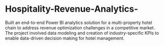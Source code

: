# Hospitality-Revenue-Analytics-
Built an end-to-end Power BI analytics solution for a multi-property hotel chain to address revenue optimization challenges in a competitive market. The project involved data modeling and creation of industry-specific KPIs to enable data-driven decision making for hotel management.
